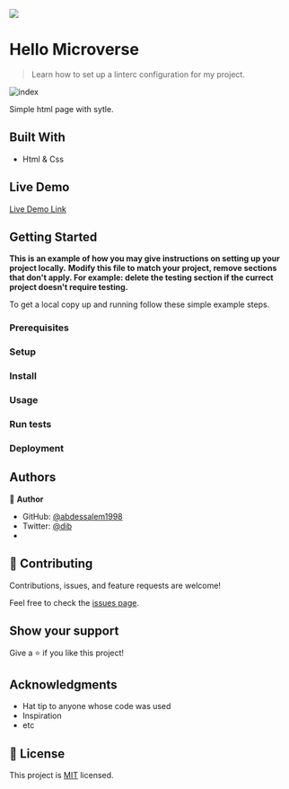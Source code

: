 ![](https://img.shields.io/badge/Microverse-blueviolet)

# Hello Microverse

>Learn how to set up a linterc configuration for my project.

![index](https://user-images.githubusercontent.com/89970442/138847915-c5f57561-ecd3-4c16-981a-372f8a07da80.PNG)

Simple html page with sytle.

## Built With

- Html & Css

## Live Demo

[Live Demo Link](https://livedemo.com)


## Getting Started

**This is an example of how you may give instructions on setting up your project locally.**
**Modify this file to match your project, remove sections that don't apply. For example: delete the testing section if the currect project doesn't require testing.**


To get a local copy up and running follow these simple example steps.

### Prerequisites

### Setup

### Install

### Usage

### Run tests

### Deployment



## Authors

👤 **Author**

- GitHub: [@abdessalem1998](https://github.com/abdessalem1998)
- Twitter: [@dib](https://twitter.com/HAbdssalem)
-

## 🤝 Contributing

Contributions, issues, and feature requests are welcome!

Feel free to check the [issues page](../../issues/).

## Show your support

Give a ⭐️ if you like this project!

## Acknowledgments

- Hat tip to anyone whose code was used
- Inspiration
- etc

## 📝 License

This project is [MIT](./MIT.md) licensed.
